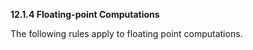 **12.1.4 Floating-point Computations** 

The following rules apply to floating point computations. 

